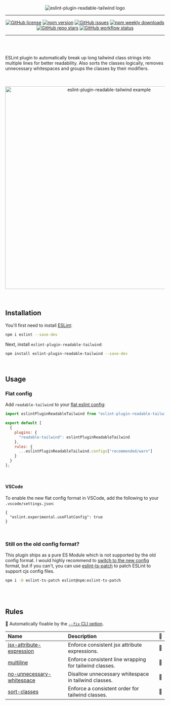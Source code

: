 <div align="center">
  <picture>
    <source media="(prefers-color-scheme: dark)" srcset="https://raw.githubusercontent.com/schoero/eslint-plugin-readable-tailwind/main/assets/eslint-plugin-readable-tailwind-logo.svg">
    <source media="(prefers-color-scheme: light)" srcset="https://raw.githubusercontent.com/schoero/eslint-plugin-readable-tailwind/main/assets/eslint-plugin-readable-tailwind-logo-light.svg">
    <img alt="eslint-plugin-readable-tailwind logo" src="https://raw.githubusercontent.com/schoero/eslint-plugin-readable-tailwind/main/assets/eslint-plugin-readable-tailwind-logo.svg">
  </picture>
</div>

---

<div align="center">

  [![GitHub license](https://img.shields.io/github/license/schoero/eslint-plugin-readable-tailwind?style=flat-square&labelColor=454c5c&color=00AD51)](https://github.com/schoero/eslint-plugin-readable-tailwind/blob/main/LICENSE)
  [![npm version](https://img.shields.io/npm/v/eslint-plugin-readable-tailwind?style=flat-square&labelColor=454c5c&color=00AD51)](https://www.npmjs.com/package/eslint-plugin-readable-tailwind?activeTab=versions)
  [![GitHub issues](https://img.shields.io/github/issues/schoero/eslint-plugin-readable-tailwind?style=flat-square&labelColor=454c5c&color=00AD51)](https://github.com/schoero/eslint-plugin-readable-tailwind/issues)
  [![npm weekly downloads](https://img.shields.io/npm/dw/eslint-plugin-readable-tailwind?style=flat-square&labelColor=454c5c&color=00AD51)](https://www.npmjs.com/package/eslint-plugin-readable-tailwind?activeTab=readme)
  [![GitHub repo stars](https://img.shields.io/github/stars/schoero/eslint-plugin-readable-tailwind?style=flat-square&labelColor=454c5c&color=00AD51)](https://github.com/schoero/eslint-plugin-readable-tailwind/stargazers)
  [![GitHub workflow status](https://img.shields.io/github/actions/workflow/status/schoero/eslint-plugin-readable-tailwind/ci.yml?event=push&style=flat-square&labelColor=454c5c&color=00AD51)](https://github.com/schoero/eslint-plugin-readable-tailwind/actions?query=workflow%3ACI)

</div>

---

<br/>
<br/>

ESLint plugin to automatically break up long tailwind class strings into multiple lines for better readability.
Also sorts the classes logically, removes unnecessary whitespaces and groups the classes by their modifiers.

<br/>
<br/>

<div align="center">
  <img alt="eslint-plugin-readable-tailwind example" width="640px" src="https://raw.githubusercontent.com/schoero/eslint-plugin-readable-tailwind/main/assets/eslint-plugin-readable-tailwind-example.png">
</div>

<br/>
<br/>

## Installation

You'll first need to install [ESLint](https://eslint.org/):

```sh
npm i eslint --save-dev
```

Next, install `eslint-plugin-readable-tailwind`:

```sh
npm install eslint-plugin-readable-tailwind --save-dev
```

<br/>

## Usage

### Flat config

Add `readable-tailwind` to your [flat eslint config](https://eslint.org/docs/latest/use/configure/configuration-files-new):

```js
import eslintPluginReadableTailwind from "eslint-plugin-readable-tailwind";

export default [
  {
    plugins: {
      "readable-tailwind": eslintPluginReadableTailwind
    },
    rules: {
      ...eslintPluginReadableTailwind.configs["recommended/warn"]
    }
  }
];
```

<br/>

#### VSCode

To enable the new flat config format in VSCode, add the following to your `.vscode/settings.json`:

```jsonc
{
  "eslint.experimental.useFlatConfig": true
}
```

<br/>

### Still on the old config format?

This plugin ships as a pure ES Module which is not supported by the old config format. I would highly recommend to [switch to the new config](https://eslint.org/docs/latest/use/configure/migration-guide) format, but if you can't, you can use [eslint-ts-patch](https://github.com/antfu/eslint-ts-patch) to patch ESLint to support cjs config files.

```sh
npm i -D eslint-ts-patch eslint@npm:eslint-ts-patch
```

<br/>
<br/>

## Rules

<!-- begin auto-generated rules list -->

🔧 Automatically fixable by the [`--fix` CLI option](https://eslint.org/docs/user-guide/command-line-interface#--fix).

| Name                                                                 | Description                                            | 🔧 |
| :------------------------------------------------------------------- | :----------------------------------------------------- | :- |
| [jsx-attribute-expression](docs/rules/jsx-attribute-expression.md)   | Enforce consistent jsx attribute expressions.          | 🔧 |
| [multiline](docs/rules/multiline.md)                                 | Enforce consistent line wrapping for tailwind classes. | 🔧 |
| [no-unnecessary-whitespace](docs/rules/no-unnecessary-whitespace.md) | Disallow unnecessary whitespace in tailwind classes.   | 🔧 |
| [sort-classes](docs/rules/sort-classes.md)                           | Enforce a consistent order for tailwind classes.       | 🔧 |

<!-- end auto-generated rules list -->
